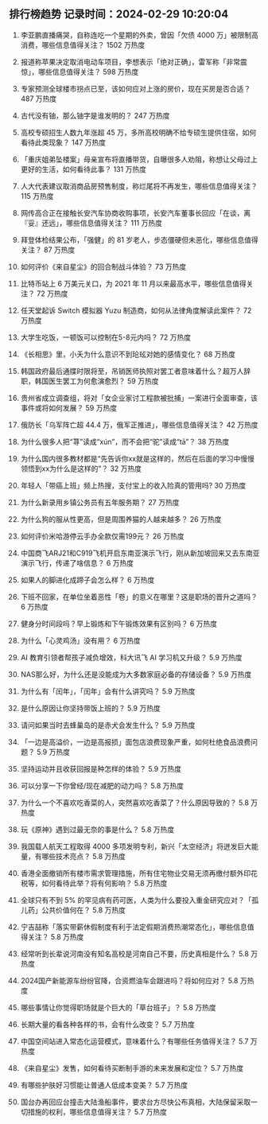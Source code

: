 
## 排行榜趋势 记录时间：2024-02-29 10:20:04
  
  1. 李亚鹏直播痛哭，自称连吃一个星期的外卖，曾因「欠债 4000 万」被限制高消费，哪些信息值得关注？ 1502 万热度
    
  2. 报道称苹果决定取消电动车项目，李想表示「绝对正确」，雷军称「非常震惊」，哪些信息值得关注？ 598 万热度
    
  3. 专家预测全球楼市拐点已至，该如何应对上涨的房价，现在买房是否合适？ 487 万热度
    
  4. 古代没有铀，那么铀字是谁发明的？ 247 万热度
    
  5. 高校专硕招生人数九年涨超 45 万，多所高校明确不给专硕生提供住宿，如何看待此类现象？ 147 万热度
    
  6. 「重庆姐弟坠楼案」母亲宣布将直播带货，自曝很多人劝阻，称想让父母过上更好的生活，如何看待此事？ 131 万热度
    
  7. 人大代表建议取消商品房预售制度，称烂尾将不再发生，哪些信息值得关注？ 115 万热度
    
  8. 网传高合正在接触长安汽车协商收购事项，长安汽车董事长回应「在谈，离『妥』还远」，哪些信息值得关注？ 111 万热度
    
  9. 拜登体检结果公布，「强健」的 81 岁老人，步态僵硬但未恶化，哪些信息值得关注？ 87 万热度
    
  10. 如何评价《来自星尘》的回合制战斗体验？ 73 万热度
    
  11. 比特币站上 6 万美元关口，为 2021 年 11 月以来最高水平，哪些信息值得关注？ 72 万热度
    
  12. 任天堂起诉 Switch 模拟器 Yuzu 制造商，如何从法律角度解读此案件？ 72 万热度
    
  13. 大学生吃饭，一顿饭可以控制在5-8元内吗？ 72 万热度
    
  14. 《长相思》里，小夭为什么意识不到玱玹对她的感情变化？ 68 万热度
    
  15. 韩国政府最后通牒时限将至，吊销医师执照对罢工者意味着什么？超万人辞职，韩国医生罢工为何愈演愈烈？ 59 万热度
    
  16. 贵州省成立调查组，将对「女企业家讨工程款被批捕」一案进行全面审查，该事件或将如何发展？ 59 万热度
    
  17. 俄防长「乌军阵亡超 44.4 万，俄军正推进」，哪些信息值得关注？ 42 万热度
    
  18. 为什么很多人把“荨”读成“xún”，而不会把“驼”读成“tā”？ 38 万热度
    
  19. 为什么国内很多教材都是“先告诉你xx就是这样的，然后在后面的学习中慢慢领悟到xx为什么是这样的”？ 32 万热度
    
  20. 年轻人「带癌上班」频上热搜，支付宝上的收入险真的管用吗? 30 万热度
    
  21. 为什么新录用乡镇公务员有五年服务期？ 27 万热度
    
  22. 为什么狗的服从性更高，但是周围养猫的人越来越多？ 26 万热度
    
  23. 如何评价米哈游停云手办全款仅需199元？ 26 万热度
    
  24. 中国商飞ARJ21和C919飞机开启东南亚演示飞行，刚从新加坡回来又去东南亚演示飞行，传递了啥信息？ 6 万热度
    
  25. 如果人的脚进化成蹄子会怎么样？ 6 万热度
    
  26. 下班不回家，在单位坐着恶性「卷」的意义在哪里？这是职场的晋升之道吗？ 6 万热度
    
  27. 健身分时间段吗？早上锻炼和下午锻炼效果有区别吗？ 6 万热度
    
  28. 为什么「心灵鸡汤」没有用？ 6 万热度
    
  29. AI 教育引领者帮孩子减负增效，科大讯飞 AI 学习机又升级？ 5.9 万热度
    
  30. NAS那么好，为什么还是没能成为大多数家庭必备的存储设备？ 5.9 万热度
    
  31. 为什么有「闰年」，「闰年」会有什么讲究吗？ 5.9 万热度
    
  32. 是什么原因让你坚持带饭上班的？ 5.9 万热度
    
  33. 请问如果当时去蜂巢岛的是赤犬会发生什么？ 5.9 万热度
    
  34. 「一边是高溢价，一边是高报损」面包店浪费现象严重，如何杜绝食品浪费问题？ 5.9 万热度
    
  35. 坚持运动并且收获回报是种怎样的体验？ 5.9 万热度
    
  36. 可以分享一下你曾经/现在减肥的动力吗？ 5.8 万热度
    
  37. 为什么一个不喜欢吃香菜的人，突然喜欢吃香菜了？什么原因导致的？ 5.8 万热度
    
  38. 玩《原神》遇到过最无奈的事是什么？ 5.8 万热度
    
  39. 我国载人航天工程取得 4000 多项发明专利，新兴「太空经济」将迸发巨大能量，有哪些技术亮点？ 5.8 万热度
    
  40. 香港全面撤销所有楼市需求管理措施，所有住宅物业交易无须再缴付额外印花税等，如何看待此举？将有何影响？ 5.8 万热度
    
  41. 全球只有不到 5% 的罕见病有药可医，人类为什么要投入重金研究应对？「孤儿药」公共价值何在？ 5.8 万热度
    
  42. 宁吉喆称「落实带薪休假制度有利于法定假期消费热潮常态化」，哪些信息值得关注？ 5.8 万热度
    
  43. 经常听到长辈说河南没有知名高校是河南自己不要，历史真相是什么？ 5.8 万热度
    
  44. 2024国产新能源车纷纷官降，合资燃油车会跟进吗？将如何应对？ 5.8 万热度
    
  45. 哪些事情让你觉得职场就是个巨大的「草台班子」？ 5.8 万热度
    
  46. 长期大量的看各种各样的书，会有什么改变？ 5.7 万热度
    
  47. 中国空间站进入常态化运营模式，意味着什么？有哪些任务值得关注？ 5.7 万热度
    
  48. 《来自星尘》发售，如何看待买断制手游的未来发展和定位？ 5.7 万热度
    
  49. 有哪些护肤好习惯能让普通人低成本变美？ 5.7 万热度
    
  50. 国台办再回应台撞击大陆渔船事件，要求台方尽快公布真相，大陆保留采取一切措施的权利，哪些信息值得关注？ 5.7 万热度
    